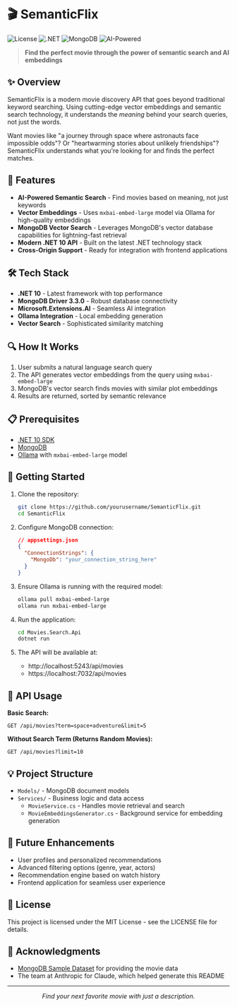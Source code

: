 # 🎬 SemanticFlix

![License](https://img.shields.io/badge/license-MIT-blue)
![.NET](https://img.shields.io/badge/.NET-10.0-blueviolet)
![MongoDB](https://img.shields.io/badge/MongoDB-3.3.0-green)
![AI-Powered](https://img.shields.io/badge/AI-Powered-orange)

> **Find the perfect movie through the power of semantic search and AI embeddings**

## ✨ Overview

SemanticFlix is a modern movie discovery API that goes beyond traditional keyword searching. Using cutting-edge vector embeddings and semantic search technology, it understands the _meaning_ behind your search queries, not just the words.

Want movies like "a journey through space where astronauts face impossible odds"? Or "heartwarming stories about unlikely friendships"? SemanticFlix understands what you're looking for and finds the perfect matches.

## 🚀 Features

- **AI-Powered Semantic Search** - Find movies based on meaning, not just keywords
- **Vector Embeddings** - Uses `mxbai-embed-large` model via Ollama for high-quality embeddings
- **MongoDB Vector Search** - Leverages MongoDB's vector database capabilities for lightning-fast retrieval
- **Modern .NET 10 API** - Built on the latest .NET technology stack
- **Cross-Origin Support** - Ready for integration with frontend applications

## 🛠️ Tech Stack

- **.NET 10** - Latest framework with top performance
- **MongoDB Driver 3.3.0** - Robust database connectivity
- **Microsoft.Extensions.AI** - Seamless AI integration
- **Ollama Integration** - Local embedding generation
- **Vector Search** - Sophisticated similarity matching

## 🔍 How It Works

1. User submits a natural language search query
2. The API generates vector embeddings from the query using `mxbai-embed-large`
3. MongoDB's vector search finds movies with similar plot embeddings
4. Results are returned, sorted by semantic relevance

## 📋 Prerequisites

- [.NET 10 SDK](https://dotnet.microsoft.com/download)
- [MongoDB](https://www.mongodb.com/try/download/community)
- [Ollama](https://ollama.ai/) with `mxbai-embed-large` model

## 🚦 Getting Started

1. Clone the repository:
   ```bash
   git clone https://github.com/yourusername/SemanticFlix.git
   cd SemanticFlix
   ```

2. Configure MongoDB connection:
   ```json
   // appsettings.json
   {
     "ConnectionStrings": {
       "MongoDb": "your_connection_string_here"
     }
   }
   ```

3. Ensure Ollama is running with the required model:
   ```bash
   ollama pull mxbai-embed-large
   ollama run mxbai-embed-large
   ```

4. Run the application:
   ```bash
   cd Movies.Search.Api
   dotnet run
   ```

5. The API will be available at:
   - http://localhost:5243/api/movies
   - https://localhost:7032/api/movies

## 🔌 API Usage

**Basic Search:**
```http
GET /api/movies?term=space+adventure&limit=5
```

**Without Search Term (Returns Random Movies):**
```http
GET /api/movies?limit=10
```

## 💡 Project Structure

- `Models/` - MongoDB document models
- `Services/` - Business logic and data access
  - `MovieService.cs` - Handles movie retrieval and search
  - `MovieEmbeddingsGenerator.cs` - Background service for embedding generation

## 🌱 Future Enhancements

- User profiles and personalized recommendations
- Advanced filtering options (genre, year, actors)
- Recommendation engine based on watch history
- Frontend application for seamless user experience

## 📝 License

This project is licensed under the MIT License - see the LICENSE file for details.

## 🙏 Acknowledgments

- [MongoDB Sample Dataset](https://www.mongodb.com/docs/atlas/sample-data/sample-mflix/) for providing the movie data
- The team at Anthropic for Claude, which helped generate this README

---

<p align="center">
  <i>Find your next favorite movie with just a description.</i>
</p>
